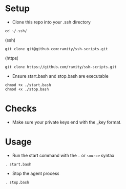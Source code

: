 # Setup

- Clone this repo into your .ssh directory

```
cd ~/.ssh/
```

(ssh)

```
git clone git@github.com:ramity/ssh-scripts.git
```

(https)

```
git clone https://github.com/ramity/ssh-scripts.git
```

- Ensure start.bash and stop.bash are executable

```
chmod +x ./start.bash
chmod +x ./stop.bash
```

# Checks

- Make sure your private keys end with the _key format.

# Usage

- Run the start command with the `.` or `source` syntax

```
. start.bash
```

- Stop the agent process

```
. stop.bash
```
